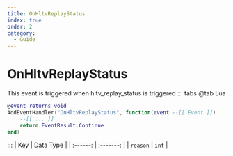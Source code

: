 ```yaml
---
title: OnHltvReplayStatus
index: true
order: 2
category:
  - Guide
---
```


# OnHltvReplayStatus
This event is triggered when hltv_replay_status is triggered
::: tabs
@tab Lua
```lua
@event returns void
AddEventHandler("OnHltvReplayStatus", function(event --[[ Event ]])
    --[[ ... ]]
    return EventResult.Continue
end)
```

:::
|    Key   | Data Type |
| :------: | :-------: |
| `reason` |   `int`   |